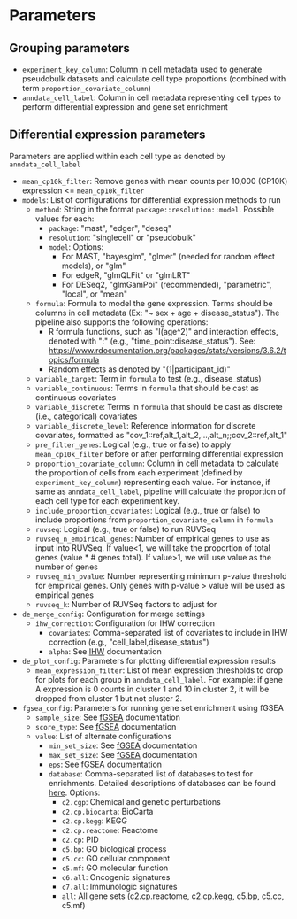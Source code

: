 
# Parameters

## Grouping parameters

- `experiment_key_column`: Column in cell metadata used to generate pseudobulk datasets and calculate cell type proportions (combined with term `proportion_covariate_column`)
- `anndata_cell_label`: Column in cell metadata representing cell types to perform differential expression and gene set enrichment

## Differential expression parameters

Parameters are applied within each cell type as denoted by `anndata_cell_label`

- `mean_cp10k_filter`: Remove genes with mean counts per 10,000 (CP10K) expression <= `mean_cp10k_filter`
- `models`: List of configurations for differential expression methods to run
  - `method`: String in the format `package::resolution::model`. Possible values for each:
    * `package`: "mast", "edger", "deseq"
    * `resolution`: "singlecell" or "pseudobulk"
    * `model`: Options:
      * For MAST, "bayesglm", "glmer" (needed for random effect models), or "glm"
      * For edgeR, "glmQLFit" or "glmLRT"
      * For DESeq2, "glmGamPoi" (recommended), "parametric", "local", or "mean"
  - `formula`: Formula to model the gene expression. Terms should be columns in cell metadata (Ex: "~ sex + age + disease_status"). The pipeline also supports the following operations:
    * R formula functions, such as "I(age^2)" and interaction effects, denoted with ":" (e.g., "time_point:disease_status"). See: https://www.rdocumentation.org/packages/stats/versions/3.6.2/topics/formula
    * Random effects as denoted by "(1|participant_id)"
  - `variable_target`: Term in `formula` to test (e.g., disease_status)
  - `variable_continuous`: Terms in `formula` that should be cast as continuous covariates
  - `variable_discrete`: Terms in `formula` that should be cast as discrete (i.e., categorical) covariates
  - `variable_discrete_level`: Reference information for discrete covariates, formatted as "cov_1::ref,alt_1,alt_2,...,alt_n;;cov_2::ref,alt_1"
  - `pre_filter_genes`: Logical (e.g., true or false) to apply `mean_cp10k_filter` before or after performing differential expression
  - `proportion_covariate_column`: Column in cell metadata to calculate the proportion of cells from each experiment (defined by `experiment_key_column`) representing each value. For instance, if same as `anndata_cell_label`,  pipeline will calculate the proportion of each cell type for each experiment key.
  - `include_proportion_covariates`: Logical (e.g., true or false) to include proportions from `proportion_covariate_column` in `formula`
  - `ruvseq`: Logical (e.g., true or false) to run RUVSeq
  - `ruvseq_n_empirical_genes`: Number of empirical genes to use as input into RUVSeq. If value<1, we will take the proportion of total genes (value * # genes total). If value>1, we will use value as the number of genes
  - `ruvseq_min_pvalue`: Number representing minimum p-value threshold for empirical genes. Only genes with p-value > value will be used as empirical genes
  - `ruvseq_k`: Number of RUVSeq factors to adjust for
- `de_merge_config`: Configuration for merge settings
  - `ihw_correction`: Configuration for IHW correction
    - `covariates`: Comma-separated list of covariates to include in IHW correction (e.g., "cell_label,disease_status")
    - `alpha`: See [IHW](https://www.ncbi.nlm.nih.gov/pmc/articles/PMC4930141/) documentation
- `de_plot_config`: Parameters for plotting differential expression results
  - `mean_expression_filter`: List of mean expression thresholds to drop for plots for each group in `anndata_cell_label`. For example: if gene A expression is 0 counts in cluster 1 and 10 in cluster 2, it will be dropped from cluster 1 but not cluster 2.
- `fgsea_config`: Parameters for running gene set enrichment using fGSEA
  - `sample_size`: See [fGSEA](https://www.biorxiv.org/content/10.1101/060012v3) documentation
  - `score_type`: See [fGSEA](https://www.biorxiv.org/content/10.1101/060012v3) documentation
  - `value`: List of alternate configurations
    - `min_set_size`: See [fGSEA](https://www.biorxiv.org/content/10.1101/060012v3) documentation
    - `max_set_size`: See [fGSEA](https://www.biorxiv.org/content/10.1101/060012v3) documentation
    - `eps`: See [fGSEA](https://www.biorxiv.org/content/10.1101/060012v3) documentation
    - `database`: Comma-separated list of databases to test for enrichments. Detailed descriptions of databases can be found [here](https://www.gsea-msigdb.org/gsea/msigdb/index.jsp). Options:
      * `c2.cgp`: Chemical and genetic perturbations
      * `c2.cp.biocarta`: BioCarta
      * `c2.cp.kegg`: KEGG
      * `c2.cp.reactome`: Reactome
      * `c2.cp`: PID
      * `c5.bp`: GO biological process
      * `c5.cc`: GO cellular component
      * `c5.mf`: GO molecular function
      * `c6.all`: Oncogenic signatures
      * `c7.all`: Immunologic signatures
      * `all`: All gene sets (c2.cp.reactome, c2.cp.kegg, c5.bp, c5.cc, c5.mf)
